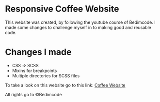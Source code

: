 # Responsive Coffee Website
This website was created, by following the youtube course of Bedimcode.
I made some changes to challenge myself in to making good and reusable code.

# Changes I made
  - CSS => SCSS
  - Mixins for breakpoints
  - Multiple directories for SCSS files

To take a look on this website go to this link:
[Coffee Website](https://app.netlify.com/sites/loving-euclid-89664d/overview)

All rights go to ©Bedimcode
